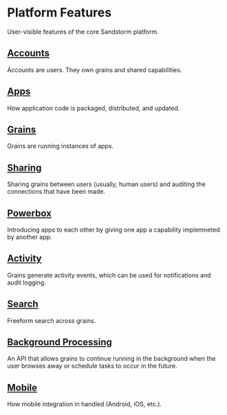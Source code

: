 # Platform Features

User-visible features of the core Sandstorm platform.

## [Accounts](accounts)

Accounts are users. They own grains and shared capabilities.

## [Apps](apps)

How application code is packaged, distributed, and updated.

## [Grains](grains)

Grains are running instances of apps.

## [Sharing](sharing)

Sharing grains between users (usually, human users) and auditing the connections that have been made.

## [Powerbox](powerbox)

Introducing apps to each other by giving one app a capability implemneted by another app.

## [Activity](activity)

Grains generate activity events, which can be used for notifications and audit logging.

## [Search](search)

Freeform search across grains.

## [Background Processing](background)

An API that allows grains to continue running in the background when the user browses away or schedule tasks to occur in the future.

## [Mobile](mobile)

How mobile integration in handled (Android, iOS, etc.).

